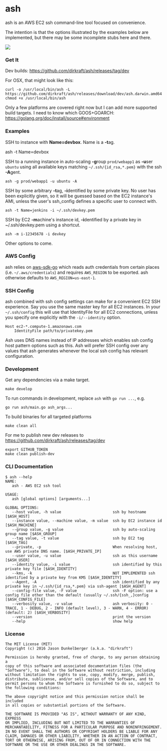 ash
===

ash is an AWS EC2 ssh command-line tool focused on convenience.

The intention is that the options illustrated by the examples below are implemented, but there may be some incomplete stubs here and there.

<a href="https://travis-ci.org/dirkraft/ash">
<img src="https://travis-ci.org/dirkraft/ash.svg?branch=master">
</a>



### Get It ###

Dev builds: https://github.com/dirkraft/ash/releases/tag/dev

For OSX, that might look like this:

    curl -o /usr/local/bin/ash -L https://github.com/dirkraft/ash/releases/download/dev/ash.darwin.amd64
    chmod +x /usr/local/bin/ash

Only a few platforms are covered right now but I can add more supported
build targets. I need to know which GOOS+GOARCH:
https://golang.org/doc/install/source#environment



### Examples ###

SSH to instance with **Name=devbox**. Name is a **-t**ag.

  ash -t Name=devbox

SSH to a running instance in auto-scaling **-g**roup `prod/webapp1`
as **-u**ser `ubuntu` using all available keys matching
`~/.ssh/{id_rsa,*.pem}` with the ssh **-A**gent.

    ash -g prod/webapp1 -u ubuntu -A

SSH by some arbitrary **-t**ag, **-i**dentified by some private key.
No user has been explicitly given, so it will be guessed based on
the EC2 instance's AMI, unless the user's ssh_config defines a specific
user to connect with.

    ash -t Name=jenkins -i ~/.ssh/devkey.pem
    
SSH by EC2 **-m**achine's instance id, **-i**dentified by a private key
in ~/.ssh/devkey.pem using a shortcut. 

    ash -m i-12345678 -i devkey

Other options to come.



### AWS Config ###

ash relies on [aws-sdk-go](https://github.com/aws/aws-sdk-go) which
reads auth credentials from certain places (i.e. `~/.aws/credentials`)
and requires `AWS_REGION` to be exported. ash otherwise defaults to
`AWS_REGION=us-east-1`.



### SSH Config ###

ash combined with ssh config settings can make for a
convenient EC2 SSH experience. Say you use the same master key for
all EC2 instances. In your `~/.ssh/config` this will use that
IdentityFile for all EC2 connections, unless you specify one explicitly
with the `-i/--identity` option.

    Host ec2-*.compute-1.amazonaws.com
        IdentityFile path/to/privatekey.pem

Ash uses DNS names instead of IP addresses which enables ssh config host
pattern options such as this. Ash will prefer SSH config over any values
that ash generates whenever the local ssh config has relevant
configuration. 



### Development ###

Get any dependencies via a make target.

    make develop

To run commands in development, replace `ash` with `go run ...`, e.g. 

    go run ash/main.go ash_args...

To build binaries for all targeted platforms

    make clean all

For me to publish new dev releases to
https://github.com/dirkraft/ash/releases/tag/dev

    export GITHUB_TOKEN
    make clean publish-dev



### CLI Documentation ###

```
$ ash --help
NAME:
   ash - AWS EC2 ssh tool

USAGE:
   ash [global options] [arguments...]

GLOBAL OPTIONS:
   --host value, -h value                       ssh by hostname [$ASH_HOST]
   --instance value, --machine value, -m value  ssh by EC2 instance id [$ASH_MACHINE]
   --group value, -g value                      ssh by auto-scaling group name [$ASH_GROUP]
   --tag value, -t value                        ssh by EC2 tag [$ASH_TAG]
   --private, -p                                When resolving host, use AWS private DNS name. [$ASH_PRIVATE_IP]
   --user value, -u value                       ssh as this username [$ASH_USER]
   --identity value, -i value                   ssh identified by this private key file [$ASH_IDENTITY]
   --kms, -k                                    NOT IMPLEMENTED ssh identified by a private key from KMS [$ASH_IDENTITY]
   --Agent, -A                                  ssh identified by any private key in ~/.ssh/{id_rsa,*.pem} via ssh-agent [$ASH_AGENT]
   --config-file value, -F value                ssh -F option: use a config file other than the default (usually ~/.ssh/{ssh_,}config [$ASH_CONFIG_FILE]
   --verbosity value, -v value                  ash verbosity: 0 - TRACE, 1 - DEBUG, 2 - INFO (default level), 3 - WARN, 4 - ERROR) (default: 2) [$ASH_VERBOSITY]
   --version                                    print the version
   --help                                       show help
 ```



### License ###

```
The MIT License (MIT)
Copyright (c) 2016 Jason Dunkelberger (a.k.a. "dirkraft")

Permission is hereby granted, free of charge, to any person obtaining a 
copy of this software and associated documentation files (the 
"Software"), to deal in the Software without restriction, including 
without limitation the rights to use, copy, modify, merge, publish, 
distribute, sublicense, and/or sell copies of the Software, and to 
permit persons to whom the Software is furnished to do so, subject to 
the following conditions:

The above copyright notice and this permission notice shall be included 
in all copies or substantial portions of the Software.

THE SOFTWARE IS PROVIDED "AS IS", WITHOUT WARRANTY OF ANY KIND, EXPRESS 
OR IMPLIED, INCLUDING BUT NOT LIMITED TO THE WARRANTIES OF 
MERCHANTABILITY, FITNESS FOR A PARTICULAR PURPOSE AND NONINFRINGEMENT. 
IN NO EVENT SHALL THE AUTHORS OR COPYRIGHT HOLDERS BE LIABLE FOR ANY 
CLAIM, DAMAGES OR OTHER LIABILITY, WHETHER IN AN ACTION OF CONTRACT, 
TORT OR OTHERWISE, ARISING FROM, OUT OF OR IN CONNECTION WITH THE 
SOFTWARE OR THE USE OR OTHER DEALINGS IN THE SOFTWARE.
```
